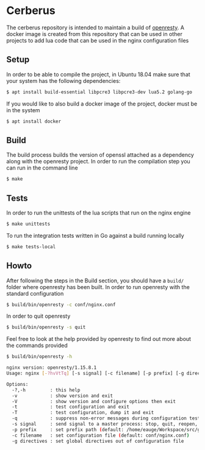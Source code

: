 # Cerberus
The cerberus repository is intended to maintain a build of [openresty](https://openresty.org/en/). A docker image is created from this repository that can be used in other projects to add lua code that can be used in the nginx configuration files

## Setup
In order to be able to compile the project, in Ubuntu 18.04 make sure that your system has the following dependencies:
```sh
$ apt install build-essential libpcre3 libpcre3-dev lua5.2 golang-go
```

If you would like to also build a docker image of the project, docker must be in the system
```sh
$ apt install docker
```

## Build
The build process builds the version of openssl attached as a dependency along with the openresty project. In order to run the compilation step you can run in the command line

```sh
$ make
```

## Tests
In order to run the unittests of the lua scripts that run on the nginx engine

```sh
$ make unittests
```

To run the integration tests written in Go against a build running locally

```sh
$ make tests-local
```

## Howto
After following the steps in the Build section, you should have a `build/` folder where openresty has been built. In order to run openresty with the standard configuration

```sh
$ build/bin/openresty -c conf/nginx.conf
```

In order to quit openresty
```sh
$ build/bin/openresty -s quit
```

Feel free to look at the help provided by openresty to find out more about the commands provided
```sh
$ build/bin/openresty -h

nginx version: openresty/1.15.8.1
Usage: nginx [-?hvVtTq] [-s signal] [-c filename] [-p prefix] [-g directives]

Options:
  -?,-h         : this help
  -v            : show version and exit
  -V            : show version and configure options then exit
  -t            : test configuration and exit
  -T            : test configuration, dump it and exit
  -q            : suppress non-error messages during configuration testing
  -s signal     : send signal to a master process: stop, quit, reopen, reload
  -p prefix     : set prefix path (default: /home/eauge/Workspace/src/github.com/tlblanc/cerberus/build/nginx/)
  -c filename   : set configuration file (default: conf/nginx.conf)
  -g directives : set global directives out of configuration file
```
